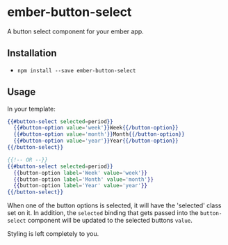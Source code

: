 # ember-button-select

A button select component for your ember app.

## Installation

* `npm install --save ember-button-select`

## Usage

In your template:

```hbs
{{#button-select selected=period}}
  {{#button-option value='week'}}Week{{/button-option}}
  {{#button-option value='month'}}Month{{/button-option}}
  {{#button-option value='year'}}Year{{/button-option}}
{{/button-select}}

{{!-- OR --}}
{{#button-select selected=period}}
  {{button-option label='Week' value='week'}}
  {{button-option label='Month' value='month'}}
  {{button-option label='Year' value='year'}}
{{/button-select}}
```

When one of the button options is selected, it will have the 'selected' class set on it. In addition, the `selected` binding that gets passed into the `button-select` component will be updated to the selected buttons `value`.

Styling is left completely to you.
